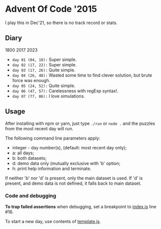 # Advent Of Code '2015

I play this in Dec'21, so there is no track record or stats.

## Diary
1800 2017 2023

* `day 01 (04, 10):` Super simple.
* `day 02 (17, 22):` Super simple.
* `day 03 (17, 26):` Quite simple.
* `day 04 (26, 48):` Wasted some time to find clever solution, but brute force was enough.
* `day 05 (24, 52):` Quite simple.
* `day 06 (47, 57):` Carelessness with regExp syntax!.
* `day 07 (77, 86):` I love simulations.

## Usage

After installing with npm or yarn, just type `./run` or `node .` and the puzzles from the most
recent day will run.

The following command line parameters apply:

* integer - day number(s), (default: most recent day only);
* a: all days;
* b: both datasets;
* d: demo data only (mutually exclusive with 'b' option;
* h: print help information and terminate.

If neither 'b' nor 'd' is present, only the main dataset is used.
If 'd' is present, and demo data is not defined, it falls back to main dataset.

### Code and debugging
**To trap failed assertions** when debugging, set a breakpoint to [index.js](./index.js) line #16.

To start a new day, use contents of [template.js](./template.js).
